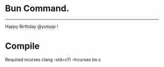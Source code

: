 # Bun Command.

---------------------------------------

Happy Birthday @yutopp !

# Compile
Required ncurses
    clang -std=c11 -lncurses bn.c
